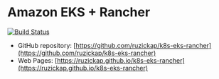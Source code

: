 # Amazon EKS + Rancher

[![Build Status](https://github.com/ruzickap/k8s-eks-rancher/actions/workflows/mdbook-build-check-deploy.yml/badge.svg)](https://github.com/ruzickap/k8s-eks-rancher/actions/workflows/mdbook-build-check-deploy.yml)

* GitHub repository: [https://github.com/ruzickap/k8s-eks-rancher](https://github.com/ruzickap/k8s-eks-rancher)
* Web Pages: [https://ruzickap.github.io/k8s-eks-rancher](https://ruzickap.github.io/k8s-eks-rancher)
